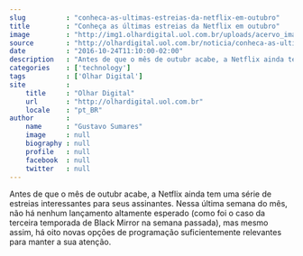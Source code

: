 ```yaml
---
slug          : "conheca-as-ultimas-estreias-da-netflix-em-outubro"
title         : "Conheça as últimas estreias da Netflix em outubro"
image         : "http://img1.olhardigital.uol.com.br/uploads/acervo_imagens/2016/10/20161024144605_660_420.jpg"
source        : "http://olhardigital.uol.com.br/noticia/conheca-as-ultimas-estreias-da-netflix-em-outubro/63311"
date          : "2016-10-24T11:10:00-02:00"
description   : "Antes de que o mês de outubr acabe, a Netflix ainda tem uma série de estreias interessantes para seus assinantes. Nessa última semana do mês, não há nenhum lançamento altamente esperado (como foi o caso da terceira temporada de Black Mirror na semana passada), mas mesmo assim, há oito novas opções de programação suficientemente relevantes para manter a sua atenção."
categories    : ['technology']
tags          : ['Olhar Digital']
site          :
    title     : "Olhar Digital"
    url       : "http://olhardigital.uol.com.br"
    locale    : "pt_BR"
author        :
    name      : "Gustavo Sumares"
    image     : null
    biography : null
    profile   : null
    facebook  : null
    twitter   : null
---
```


Antes de que o mês de outubr acabe, a Netflix ainda tem uma série de estreias interessantes para seus assinantes. Nessa última semana do mês, não há nenhum lançamento altamente esperado (como foi o caso da terceira temporada de Black Mirror na semana passada), mas mesmo assim, há oito novas opções de programação suficientemente relevantes para manter a sua atenção.

